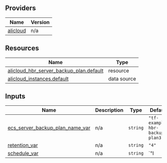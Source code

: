 <!-- BEGIN_TF_DOCS -->
## Providers

| Name | Version |
|------|---------|
| <a name="provider_alicloud"></a> [alicloud](#provider\_alicloud) | n/a |

## Resources

| Name | Type |
|------|------|
| [alicloud_hbr_server_backup_plan.default](https://registry.terraform.io/providers/hashicorp/alicloud/latest/docs/resources/hbr_server_backup_plan) | resource |
| [alicloud_instances.default](https://registry.terraform.io/providers/hashicorp/alicloud/latest/docs/data-sources/instances) | data source |

## Inputs

| Name | Description | Type | Default | Required |
|------|-------------|------|---------|:--------:|
| <a name="input_ecs_server_backup_plan_name_var"></a> [ecs\_server\_backup\_plan\_name\_var](#input\_ecs\_server\_backup\_plan\_name\_var) | n/a | `string` | `"tf-example-hbr-backup-plan3"` | no |
| <a name="input_retention_var"></a> [retention\_var](#input\_retention\_var) | n/a | `string` | `"4"` | no |
| <a name="input_schedule_var"></a> [schedule\_var](#input\_schedule\_var) | n/a | `string` | `"I|1602673264|PT2H"` | no |
<!-- END_TF_DOCS -->    